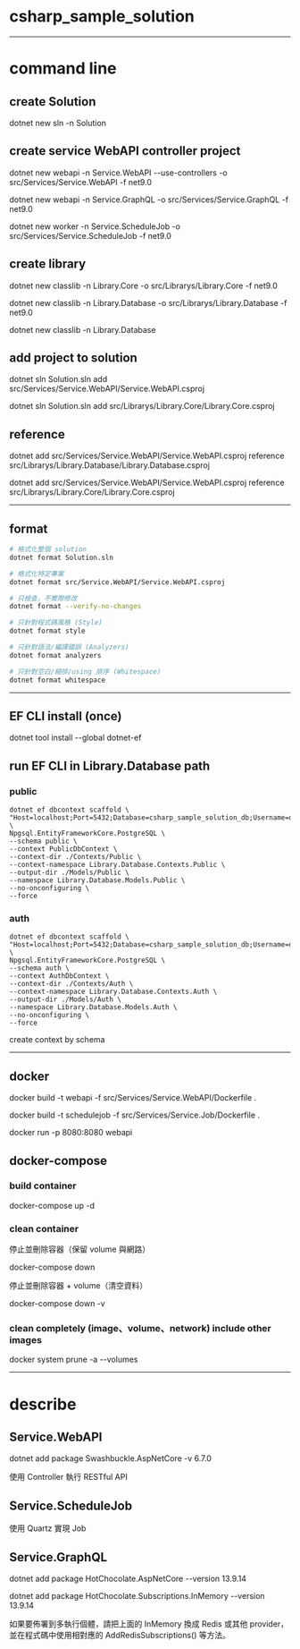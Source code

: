 # csharp_sample_solution

---

# command line

## create Solution

dotnet new sln -n Solution

## create service WebAPI controller project

dotnet new webapi -n Service.WebAPI --use-controllers -o src/Services/Service.WebAPI -f net9.0

dotnet new webapi -n Service.GraphQL -o src/Services/Service.GraphQL -f net9.0

dotnet new worker -n Service.ScheduleJob -o src/Services/Service.ScheduleJob -f net9.0

## create library

dotnet new classlib -n Library.Core -o src/Librarys/Library.Core -f net9.0

dotnet new classlib -n Library.Database -o src/Librarys/Library.Database -f net9.0

dotnet new classlib -n Library.Database

## add project to solution

dotnet sln Solution.sln add src/Services/Service.WebAPI/Service.WebAPI.csproj

dotnet sln Solution.sln add src/Librarys/Library.Core/Library.Core.csproj

## reference

dotnet add src/Services/Service.WebAPI/Service.WebAPI.csproj reference src/Librarys/Library.Database/Library.Database.csproj

dotnet add src/Services/Service.WebAPI/Service.WebAPI.csproj reference src/Librarys/Library.Core/Library.Core.csproj

---

## format

```bash
# 格式化整個 solution
dotnet format Solution.sln

# 格式化特定專案
dotnet format src/Service.WebAPI/Service.WebAPI.csproj

# 只檢查，不實際修改
dotnet format --verify-no-changes

# 只針對程式碼風格 (Style)
dotnet format style

# 只針對語法/編譯錯誤 (Analyzers)
dotnet format analyzers

# 只針對空白/縮排/using 排序 (Whitespace)
dotnet format whitespace
```

---

## EF CLI install (once)

dotnet tool install --global dotnet-ef

## run EF CLI in Library.Database path

### public

```shell
dotnet ef dbcontext scaffold \
"Host=localhost;Port=5432;Database=csharp_sample_solution_db;Username=db_admin;Password=P@ssw0rd" \
Npgsql.EntityFrameworkCore.PostgreSQL \
--schema public \
--context PublicDbContext \
--context-dir ./Contexts/Public \
--context-namespace Library.Database.Contexts.Public \
--output-dir ./Models/Public \
--namespace Library.Database.Models.Public \
--no-onconfiguring \
--force
```

### auth

```shell
dotnet ef dbcontext scaffold \
"Host=localhost;Port=5432;Database=csharp_sample_solution_db;Username=db_admin;Password=P@ssw0rd" \
Npgsql.EntityFrameworkCore.PostgreSQL \
--schema auth \
--context AuthDbContext \
--context-dir ./Contexts/Auth \
--context-namespace Library.Database.Contexts.Auth \
--output-dir ./Models/Auth \
--namespace Library.Database.Models.Auth \
--no-onconfiguring \
--force
```

create context by schema

---

## docker

docker build -t webapi -f src/Services/Service.WebAPI/Dockerfile .

docker build -t schedulejob -f src/Services/Service.Job/Dockerfile .

docker run -p 8080:8080 webapi

## docker-compose

### build container

docker-compose up -d

### clean container

停止並刪除容器（保留 volume 與網路）

docker-compose down

停止並刪除容器 + volume（清空資料）

docker-compose down -v

### clean completely (image、volume、network) include other images

docker system prune -a --volumes

---

# describe

## Service.WebAPI

dotnet add package Swashbuckle.AspNetCore -v 6.7.0

使用 Controller 執行 RESTful API

## Service.ScheduleJob

使用 Quartz 實現 Job

## Service.GraphQL

dotnet add package HotChocolate.AspNetCore --version 13.9.14

dotnet add package HotChocolate.Subscriptions.InMemory --version 13.9.14

如果要佈署到多執行個體，請把上面的 InMemory 換成 Redis 或其他 provider，並在程式碼中使用相對應的 AddRedisSubscriptions()
等方法。







